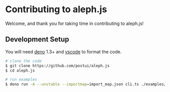 # Contributing to aleph.js

Welcome, and thank you for taking time in contributing to aleph.js!

## Development Setup

You will need [deno](https://deno.land/) 1.3+ and [vscode](https://code.visualstudio.com/) to format the code.

```bash
# clone the code
$ git clone https://github.com/postui/aleph.js
$ cd aleph.js

# run examples
$ deno run -A --unstable --importmap=import_map.json cli.ts ./examples/hello-world --log=debug
```
